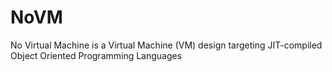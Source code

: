 # NoVM
No Virtual Machine is a Virtual Machine (VM) design targeting JIT-compiled Object Oriented Programming Languages

